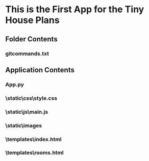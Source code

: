# This is the First App for the Tiny House Plans

## Folder Contents

### gitcommands.txt

##  Application Contents
### App.py
### \static\css\style.css
### \static\js\main.js
### \static\images
### \templates\index.html
### \templates\rooms.html
